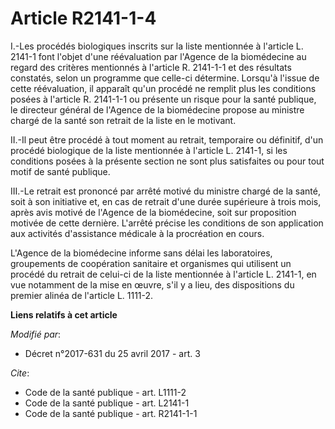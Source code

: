 # Article R2141-1-4

I.-Les procédés biologiques inscrits sur la liste mentionnée à l'article L. 2141-1 font l'objet d'une réévaluation par
l'Agence de la biomédecine au regard des critères mentionnés à l'article R. 2141-1-1 et des résultats constatés, selon un
programme que celle-ci détermine. Lorsqu'à l'issue de cette réévaluation, il apparaît qu'un procédé ne remplit plus les
conditions posées à l'article R. 2141-1-1 ou présente un risque pour la santé publique, le directeur général de l'Agence de
la biomédecine propose au ministre chargé de la santé son retrait de la liste en le motivant.

II.-Il peut être procédé à tout moment au retrait, temporaire ou définitif, d'un procédé biologique de la liste mentionnée à
l'article L. 2141-1, si les conditions posées à la présente section ne sont plus satisfaites ou pour tout motif de santé
publique.

III.-Le retrait est prononcé par arrêté motivé du ministre chargé de la santé, soit à son initiative et, en cas de retrait
d'une durée supérieure à trois mois, après avis motivé de l'Agence de la biomédecine, soit sur proposition motivée de cette
dernière. L'arrêté précise les conditions de son application aux activités d'assistance médicale à la procréation en cours.

L'Agence de la biomédecine informe sans délai les laboratoires, groupements de coopération sanitaire et organismes qui
utilisent un procédé du retrait de celui-ci de la liste mentionnée à l'article L. 2141-1, en vue notamment de la mise en
œuvre, s'il y a lieu, des dispositions du premier alinéa de l'article L. 1111-2.

**Liens relatifs à cet article**

_Modifié par_:

  - Décret n°2017-631 du 25 avril 2017 - art. 3

_Cite_:

  - Code de la santé publique - art. L1111-2
  - Code de la santé publique - art. L2141-1
  - Code de la santé publique - art. R2141-1-1
